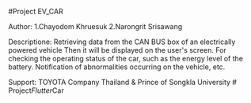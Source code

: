 #Project EV_CAR

Author: 1.Chayodom Khruesuk
        2.Narongrit Srisawang

Descriptione:
        Retrieving data from the CAN BUS box of an electrically powered vehicle Then it will be displayed on the user's screen. For checking the operating status of the car, such as the energy level of the battery. Notification of abnormalities occurring on the vehicle, etc.

Support:    TOYOTA Company Thailand &
            Prince of Songkla University
#   P r o j e c t _ F l u t t e r _ C a r  
 
